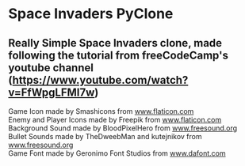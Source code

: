 # Space Invaders PyClone

## Really Simple Space Invaders clone, made following the tutorial from freeCodeCamp's youtube channel __(https://www.youtube.com/watch?v=FfWpgLFMI7w)__

Game Icon made by Smashicons from www.flaticon.com <br />
Enemy and Player Icons made by Freepik from www.flaticon.com <br />
Background Sound made by BloodPixelHero from www.freesound.org <br />
Bullet Sounds made by TheDweebMan and kutejnikov from www.freesound.org <br />
Game Font made by Geronimo Font Studios from www.dafont.com <br />
